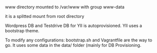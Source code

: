 www directory mounted to /var/www with group www-data

it is a splitted mount from root directory

Wordpress DB and Testdrive DB for YII is autoprovisioned. YII uses a bootstrap theme.



To modify any configurations: bootstrap.sh and Vagrantfile are the way to go. It uses some data in the data/ folder (mainly for DB Provisioning.

